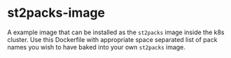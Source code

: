 # st2packs-image

A example image that can be installed as the `st2packs` image inside the k8s cluster.
Use this Dockerfile with appropriate space separated list of pack names you wish to
have baked into your own `st2packs` image.